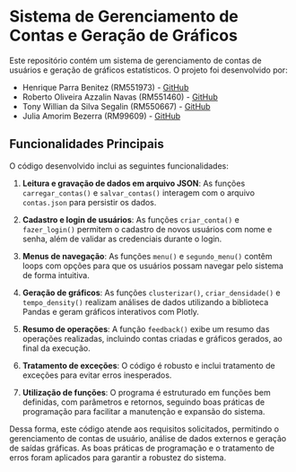 # Sistema de Gerenciamento de Contas e Geração de Gráficos

Este repositório contém um sistema de gerenciamento de contas de usuários e geração de gráficos estatísticos. O projeto foi desenvolvido por:

- Henrique Parra Benitez (RM551973) - [GitHub](https://github.com/rickparra)
- Roberto Oliveira Azzalin Navas (RM551460) - [GitHub](https://github.com/Robertooan07)
- Tony Willian da Silva Segalin (RM550667) - [GitHub](https://github.com/TonyWillianFIAP)
- Julia Amorim Bezerra (RM99609) - [GitHub](https://github.com/juamori)

## Funcionalidades Principais

O código desenvolvido inclui as seguintes funcionalidades:

1. **Leitura e gravação de dados em arquivo JSON**: As funções `carregar_contas()` e `salvar_contas()` interagem com o arquivo `contas.json` para persistir os dados.

2. **Cadastro e login de usuários**: As funções `criar_conta()` e `fazer_login()` permitem o cadastro de novos usuários com nome e senha, além de validar as credenciais durante o login.

3. **Menus de navegação**: As funções `menu()` e `segundo_menu()` contêm loops com opções para que os usuários possam navegar pelo sistema de forma intuitiva.

4. **Geração de gráficos**: As funções `clusterizar()`, `criar_densidade()` e `tempo_density()` realizam análises de dados utilizando a biblioteca Pandas e geram gráficos interativos com Plotly.

5. **Resumo de operações**: A função `feedback()` exibe um resumo das operações realizadas, incluindo contas criadas e gráficos gerados, ao final da execução.

6. **Tratamento de exceções**: O código é robusto e inclui tratamento de exceções para evitar erros inesperados.

7. **Utilização de funções**: O programa é estruturado em funções bem definidas, com parâmetros e retornos, seguindo boas práticas de programação para facilitar a manutenção e expansão do sistema.

Dessa forma, este código atende aos requisitos solicitados, permitindo o gerenciamento de contas de usuário, análise de dados externos e geração de saídas gráficas. As boas práticas de programação e o tratamento de erros foram aplicados para garantir a robustez do sistema.
